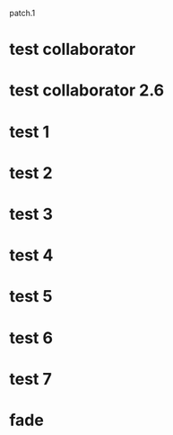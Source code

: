 patch.1

# test collaborator

# test collaborator 2.6

# test 1

# test 2

# test 3

# test 4

# test 5

# test 6

# test 7

# fade
